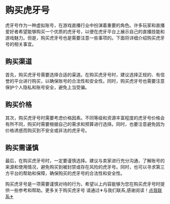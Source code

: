 # 购买虎牙号

虎牙号作为一种虚拟账号，在游戏直播行业中扮演着重要的角色。许多玩家和直播爱好者希望能够购买一个优质的虎牙号，以便在虎牙平台上展示自己的直播技能和游戏魅力。但是，购买虎牙号也是需要注意一些事项的。下面将详细介绍购买虎牙号的相关事宜。

## 购买渠道

首先，购买虎牙号需要选择合适的渠道。在购买虎牙号时，建议选择正规的、有信誉的平台进行购买，以确保账号的合法性和安全性。同时，购买虎牙号也需要注意保护个人隐私和账号安全，避免上当受骗。

## 购买价格

其次，购买虎牙号时需要考虑价格因素。不同等级和资源丰富程度的虎牙号价格会有所不同，购买时需要根据自己的需求和预算进行选择。同时，也要注意避免因为价格诱惑而购买到不安全或非法的虎牙号。

## 购买需谨慎

最后，在购买虎牙号时，一定要谨慎选择。建议与卖家进行充分沟通，了解账号的来源和使用情况，避免购买到被封禁或存在风险的虎牙号。同时，也可以寻求第三方平台的帮助和保障，确保购买的虎牙号的合法性和安全性。

购买虎牙号是一项需要谨慎对待的行为，希望以上内容能够为您在购买虎牙号时提供一些参考和帮助。更多关于购买虎牙号 请通过✈与我们联系,感谢阅读！[点我联系✈](https://cn.k02.cc)